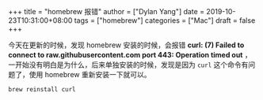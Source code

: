 +++
title = "homebrew 报错"
author = ["Dylan Yang"]
date = 2019-10-23T10:31:00+08:00
tags = ["homebrew"]
categories = ["Mac"]
draft = false
+++

今天在更新的时候，发现 homebrew 安装的时候，会报错 **curl: (7) Failed
to connect to raw.githubusercontent.com port 443: Operation timed out**
，一开始没有明白是为什么，后来单独安装的时候，发现是因为 `curl` 这个命令有问题了，使用 homebrew 重新安装一下就可以。

`brew reinstall curl`
